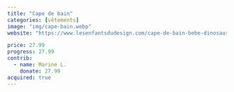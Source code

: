 ```yaml
---
title: "Cape de bain"
categories: [vêtements]
image: "img/cape-bain.webp"
website: "https://www.lesenfantsdudesign.com/cape-de-bain-bebe-dinosaure-albert-moutarde-liewood-p14032.html"

price: 27.99
progress: 27.99
contrib:
  - name: Marine L.
    donate: 27.99
acquired: true
--- 
```

